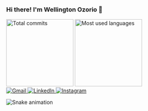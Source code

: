 ### Hi there! I'm Wellington Ozorio 👋

<div>
  <img src="https://github-readme-stats.vercel.app/api?username=wozorio&theme=solarized-dark&show_icons=true&include_all_commits=true&count_private=true"
    alt="Total commits" height="180">
  <img src="https://github-readme-stats.vercel.app/api/top-langs/?username=wozorio&theme=solarized-dark&layout=compact&langs_count=16"
    alt="Most used languages" height="180">
</div>

<div>
  <a href="mailto:well.ozorio@gmail.com" target="_blank">
    <img src="https://img.shields.io/badge/-Gmail-%23333?style=for-the-badge&logo=gmail&logoColor=white" alt="Gmail">
  </a>
  <a href="https://www.linkedin.com/in/wozorio/" target="_blank">
    <img src="https://img.shields.io/badge/-LinkedIn-%230077B5?style=for-the-badge&logo=linkedin&logoColor=white" alt="LinkedIn">
  </a>
  <a href="https://www.instagram.com/well.ozorio/" target="_blank">
    <img src="https://img.shields.io/badge/-Instagram-%23E4405F?style=for-the-badge&logo=instagram&logoColor=white" alt="Instagram">
  </a>

  ![Snake animation](https://github.com/wozorio/wozorio/blob/output/github-contribution-grid-snake.svg)
</div>
